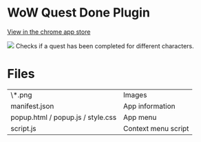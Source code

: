 # WoW Quest Done Plugin

[View in the chrome app store](https://chrome.google.com/webstore/detail/wow-quest-done-plugin/cohoepokaipgjnpcplbhacnplilepbmh?hl=es)

![](https://cdn.rawgit.com/Ediolot/WoW-Quest-Done-Plugin/1cd34370/chest-128.png)
Checks if a quest has been completed for different characters.

# Files
<table>
<tr>
<td> \*.png </td>
<td> Images </td>
</tr>
<tr>
<td> manifest.json </td>
<td> App information </td>
</tr>
<tr>
<td> popup.html / popup.js / style.css </td>
<td> App menu </td>
</tr>
<tr>
<td> script.js </td>
<td> Context menu script </td>
</tr>
</table>
